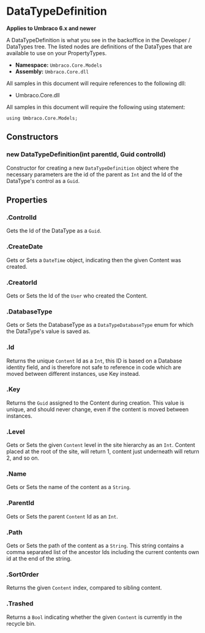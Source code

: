 # DataTypeDefinition

**Applies to Umbraco 6.x and newer**

A DataTypeDefinition is what you see in the backoffice in the Developer / DataTypes tree. The listed nodes are definitions of the DataTypes that are available to use on your PropertyTypes.

 * **Namespace:** `Umbraco.Core.Models` 
 * **Assembly:** `Umbraco.Core.dll`

All samples in this document will require references to the following dll:

* Umbraco.Core.dll

All samples in this document will require the following using statement:
	
	using Umbraco.Core.Models;

## Constructors

### new DataTypeDefinition(int parentId, Guid controlId)
Constructor for creating a new `DataTypeDefinition` object where the necessary parameters are the id of the parent as `Int` and the Id of the DataType's control as a `Guid`.

## Properties

### .ControlId
Gets the Id of the DataType as a `Guid`.

### .CreateDate
Gets or Sets a `DateTime` object, indicating then the given Content was created.

### .CreatorId
Gets or Sets the Id of the `User` who created the Content.

### .DatabaseType
Gets or Sets the DatabaseType as a `DataTypeDatabaseType` enum for which the DataType's value is saved as.

### .Id
Returns the unique `Content` Id as a `Int`, this ID is based on a Database identity field, and is therefore not safe to reference in code which are moved between different instances, use Key instead. 

### .Key
Returns the `Guid` assigned to the Content during creation. This value is unique, and should never change, even if the content is moved between instances. 

### .Level
Gets or Sets the given `Content` level in the site hierarchy as an `Int`. Content placed at the root of the site, will return 1, content just underneath will return 2, and so on.

### .Name
Gets or Sets the name of the content as a `String`.

### .ParentId
Gets or Sets the parent `Content` Id as an `Int`.

### .Path
Gets or Sets the path of the content as a `String`. This string contains a comma separated list of the ancestor Ids including the current contents own id at the end of the string.

### .SortOrder
Returns the given `Content` index, compared to sibling content.

### .Trashed
Returns a `Bool` indicating whether the given `Content` is currently in the recycle bin.
